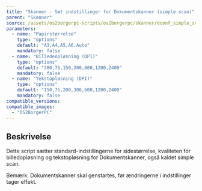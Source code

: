 ```yaml
---
title: "Skanner - Sæt indstillinger for Dokumentskanner (simple scan)"
parent: "Skanner"
source: /assets/os2borgerpc-scripts/os2borgerpc/skanner/dconf_simple_scan.sh
parameters:
  - name: "Papirstørrelse"
    type: "options"
    default: "A3,A4,A5,A6,Auto"
    mandatory: false
  - name: "Billedeopløsning (DPI)"
    type: "options"
    default: "300,75,150,200,600,1200,2400"
    mandatory: false
  - name: "Tekstopløsning (DPI)"
    type: "options"
    default: "150,75,200,300,600,1200,2400"
    mandatory: false
compatible_versions:
compatible_images:
  - "OS2BorgerPC"
---
```


## Beskrivelse
Dette script sætter standard-indstillingerne for sidestørrelse, kvaliteten for billedopløsning og tekstopløsning for Dokumentskanner, også kaldet simple scan. 

Bemærk: Dokumentskanner skal genstartes, før ændringerne i indstillinger tager effekt.